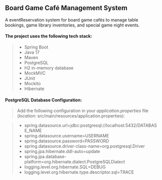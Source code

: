 ## Board Game Café Management System

A eventReservation system for board game cafés to manage table bookings, game library inventories, and special game
night
events.

#### The project uses the following tech stack:

> * Spring Boot
> * Java 17
> * Maven
> * PostgreSQL
> * H2 in-memory database
> * MockMVC
> * JUnit
> * Mockito
> * Hibernate

#### PostgreSQL Database Configuration:

> Add the following configuration in your _application.properties_ file (_location_:
> src/main/resources/application.properties):

> * spring.datasource.url=jdbc:postgresql://localhost:5432/DATABASE_NAME
> * spring.datasource.username=USERNAME
> * spring.datasource.password=PASSWORD
> * spring.datasource.driver-class-name=org.postgresql.Driver
> * spring.jpa.hibernate.ddl-auto=update
> * spring.jpa.database-platform=org.hibernate.dialect.PostgreSQLDialect
> * logging.level.org.hibernate.SQL=DEBUG
> * logging.level.org.hibernate.type.descriptor.sql=TRACE
